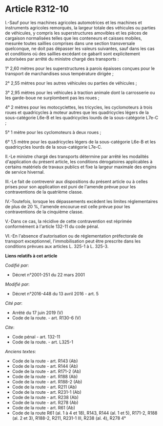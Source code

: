 # Article R312-10

I.-Sauf pour les machines agricoles automotrices et les machines et instruments agricoles remorqués, la largeur totale des
véhicules ou parties de véhicules, y compris les superstructures amovibles et les pièces de cargaison normalisées telles que
les conteneurs et caisses mobiles, mesurée toutes saillies comprises dans une section transversale quelconque, ne doit pas
dépasser les valeurs suivantes, sauf dans les cas et conditions où des saillies excédant ce gabarit sont explicitement
autorisées par arrêté du ministre chargé des transports : 

1° 2,60 mètres pour les superstructures à parois épaisses conçues pour le transport de marchandises sous température
dirigée ; 

2° 2,55 mètres pour les autres véhicules ou parties de véhicules ; 

3° 2,95 mètres pour les véhicules à traction animale dont la carrosserie ou les garde-boue ne surplombent pas les roues ; 

4° 2 mètres pour les motocyclettes, les tricycles, les cyclomoteurs à trois roues et quadricycles à moteur autres que les
quadricycles légers de la sous-catégorie L6e-B et les quadricycles lourds de la sous-catégorie L7e-C ;

5° 1 mètre pour les cyclomoteurs à deux roues ;

6° 1,5 mètre pour les quadricycles légers de la sous-catégorie L6e-B et les quadricycles lourds de la sous-catégorie L7e-C.  

II.-Le ministre chargé des transports détermine par arrêté les modalités d'application du présent article, les conditions
dérogatoires applicables à certains matériels de travaux publics et fixe la largeur maximale des engins de service hivernal. 

III.-Le fait de contrevenir aux dispositions du présent article ou à celles prises pour son application est puni de l'amende
prévue pour les contraventions de la quatrième classe. 

IV.-Toutefois, lorsque les dépassements excèdent les limites réglementaires de plus de 20 %, l'amende encourue est celle
prévue pour les contraventions de la cinquième classe. 

V.-Dans ce cas, la récidive de cette contravention est réprimée conformément à l'article 132-11 du code pénal. 

VI.-En l'absence d'autorisation ou de réglementation préfectorale de transport exceptionnel, l'immobilisation peut être
prescrite dans les conditions prévues aux articles L. 325-1 à L. 325-3.

**Liens relatifs à cet article**

_Codifié par_:

  - Décret n°2001-251 du 22 mars 2001

_Modifié par_:

  - Décret n°2016-448 du 13 avril 2016 - art. 5

_Cité par_:

  - Arrêté du 17 juin 2019 (V)
  - Code de la route. - art. R130-6 (V)

_Cite_:

  - Code pénal - art. 132-11
  - Code de la route. - art. L325-1

_Anciens textes_:

  - Code de la route - art. R143 (Ab)
  - Code de la route - art. R144 (Ab)
  - Code de la route - art. R171-2 (Ab)
  - Code de la route - art. R188 (Ab)
  - Code de la route - art. R188-2 (Ab)
  - Code de la route - art. R211 (Ab)
  - Code de la route - art. R231-1 (Ab)
  - Code de la route - art. R238 (Ab)
  - Code de la route - art. R278 (Ab)
  - Code de la route - art. R61 (Ab)
  - Code de la route R61 (al. 1 à 4 et 18), R143, R144 (al. 1 et 5), R171-2, R188 (al. 2 et 3), R188-2, R211, R231-1 III, R238 (al. 4), R278 4°
